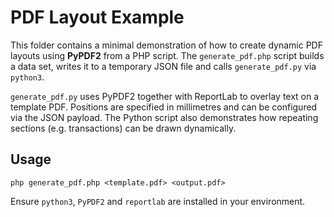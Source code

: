 # PDF Layout Example

This folder contains a minimal demonstration of how to create dynamic PDF layouts using **PyPDF2** from a PHP script. The `generate_pdf.php` script builds a data set, writes it to a temporary JSON file and calls `generate_pdf.py` via `python3`.

`generate_pdf.py` uses PyPDF2 together with ReportLab to overlay text on a template PDF. Positions are specified in millimetres and can be configured via the JSON payload. The Python script also demonstrates how repeating sections (e.g. transactions) can be drawn dynamically.

## Usage

```
php generate_pdf.php <template.pdf> <output.pdf>
```

Ensure `python3`, `PyPDF2` and `reportlab` are installed in your environment.
